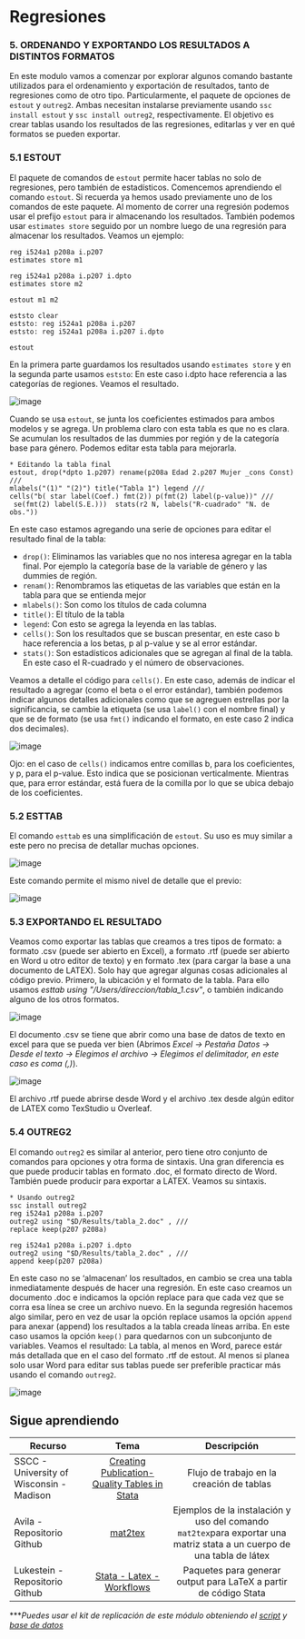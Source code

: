 # Regresiones

### 5. ORDENANDO Y EXPORTANDO LOS RESULTADOS A DISTINTOS FORMATOS

En este modulo vamos a comenzar por explorar algunos comando bastante utilizados para el ordenamiento y exportación de resultados, tanto de regresiones como de otro tipo. Particularmente, el paquete de opciones de `estout` y `outreg2`. Ambas necesitan instalarse previamente usando `ssc install estout` y `ssc install outreg2`, respectivamente.
El objetivo es crear tablas usando los resultados de las regresiones, editarlas y ver en qué formatos se pueden exportar.

### 5.1 ESTOUT

El paquete de comandos de `estout` permite hacer tablas no solo de regresiones, pero también de estadísticos. Comencemos aprendiendo el comando `estout`. Si recuerda ya hemos usado previamente uno de los comandos de este paquete. Al momento de correr una regresión podemos usar el prefijo `estout` para ir almacenando los resultados. También podemos usar `estimates store` seguido por un nombre luego de una regresión para almacenar los resultados. Veamos un ejemplo:
   
```
reg i524a1 p208a i.p207
estimates store m1

reg i524a1 p208a i.p207 i.dpto
estimates store m2

estout m1 m2

eststo clear
eststo: reg i524a1 p208a i.p207
eststo: reg i524a1 p208a i.p207 i.dpto

estout
```

En la primera parte guardamos los resultados usando `estimates store` y en la segunda parte usamos `eststo`: En este caso i.dpto hace referencia a las categorías de regiones. Veamos el resultado.

![image](https://user-images.githubusercontent.com/106888200/224224109-fc8cf09e-db90-4e46-8596-6c1f67128588.png)


Cuando se usa `estout`, se junta los coeficientes estimados para ambos modelos y se agrega. Un problema claro con esta tabla es que no es clara. Se acumulan los resultados de las dummies por región y de la categoría base para género. Podemos editar esta tabla para mejorarla.

```
* Editando la tabla final
estout, drop(*dpto 1.p207) rename(p208a Edad 2.p207 Mujer _cons Const) ///
mlabels("(1)" "(2)") title("Tabla 1") legend ///
cells("b( star label(Coef.) fmt(2)) p(fmt(2) label(p-value))" ///
 se(fmt(2) label(S.E.)))  stats(r2 N, labels("R-cuadrado" "N. de obs."))
```

En este caso estamos agregando una serie de opciones para editar el resultado final de la tabla:

- `drop()`: Eliminamos las variables que no nos interesa agregar en la tabla final. Por ejemplo la categoría base de la variable de género y las dummies de región.
- `renam()`: Renombramos las etiquetas de las variables que están en la tabla para que se entienda mejor
- `mlabels()`: Son como los títulos de cada columna
- `title()`: El título de la tabla
- `legend`: Con esto se agrega la leyenda en las tablas.
- `cells()`: Son los resultados que se buscan presentar, en este caso b hace referencia a los betas, p al p-value y se al error estándar.
- `stats()`: Son estadísticos adicionales que se agregan al final de la tabla. En este caso el R-cuadrado y el número de observaciones.

Veamos a detalle el código para `cells()`. En este caso, además de indicar el resultado a agregar (como el beta o el error estándar), también podemos indicar algunos detalles adicionales como que se agreguen estrellas por la significancia, se cambie la etiqueta (se usa `label()` con el nombre final) y que se de formato (se usa `fmt()` indicando el formato, en este caso 2 indica dos decimales).

![image](https://user-images.githubusercontent.com/106888200/224224212-a84cacb3-d943-4cb7-8098-9e57d66e1739.png)

Ojo: en el caso de `cells()` indicamos entre comillas b, para los coeficientes, y p, para el p-value. Esto indica que se posicionan verticalmente. Mientras que, para error estándar, está fuera de la comilla por lo que se ubica debajo de los coeficientes.

### 5.2 ESTTAB

El comando `esttab` es una simplificación de `estout`. Su uso es muy similar a este pero no precisa de detallar muchas opciones.

![image](https://user-images.githubusercontent.com/106888200/224224264-201ed141-1809-4dbe-8e5f-e1728579924a.png)

Este comando permite el mismo nivel de detalle que el previo:

![image](https://user-images.githubusercontent.com/106888200/224224342-3a738894-832d-4c23-9a6b-aec92ac4f140.png)

### 5.3 EXPORTANDO EL RESULTADO

Veamos como exportar las tablas que creamos a tres tipos de formato: a formato .csv (puede ser abierto en Excel), a formato .rtf (puede ser abierto en Word u otro editor de texto) y en formato .tex (para cargar la base a una documento de LATEX). Solo hay que agregar algunas cosas adicionales al código previo. Primero, la ubicación y el formato de la tabla. Para ello usamos _esttab using "/Users/direccion/tabla_1.csv"_, o también indicando alguno de los otros formatos.

![image](https://user-images.githubusercontent.com/106888200/224224388-ab8e0df6-e3aa-409e-8370-56ee46fc39a8.png)

El documento .csv se tiene que abrir como una base de datos de texto en excel para que se pueda ver bien (Abrimos _Excel → Pestaña Datos → Desde el texto → Elegimos el archivo → Elegimos el delimitador, en este caso es coma (,)_).

![image](https://user-images.githubusercontent.com/106888200/224224588-f9161d80-59d4-4a00-8969-7ca31c8f50fc.png)

El archivo .rtf puede abrirse desde Word y el archivo .tex desde algún editor de LATEX como TexStudio u Overleaf.

### 5.4 OUTREG2

El comando `outreg2` es similar al anterior, pero tiene otro conjunto de comandos para opciones y otra forma de sintaxis. Una gran diferencia es que puede producir tablas en formato .doc, el formato directo de Word. También puede producir para exportar a LATEX. Veamos su sintaxis.

```
* Usando outreg2
ssc install outreg2 
reg i524a1 p208a i.p207
outreg2 using "$D/Results/tabla_2.doc" , ///
replace keep(p207 p208a)

reg i524a1 p208a i.p207 i.dpto
outreg2 using "$D/Results/tabla_2.doc" , ///
append keep(p207 p208a) 
```
En este caso no se ‘almacenan’ los resultados, en cambio se crea una tabla inmediatamente después de hacer una regresión. En este caso creamos un documento .doc e indicamos la opción replace para que cada vez que se corra esa línea se cree un archivo nuevo. En la segunda regresión hacemos algo similar, pero en vez de usar la opción replace usamos la opción `append` para anexar (append) los resultados a la tabla creada líneas arriba. En este caso usamos la opción `keep()` para quedarnos con un subconjunto de variables. Veamos el resultado:
La tabla, al menos en Word, parece estár más detallada que en el caso del formato .rtf de estout. Al menos si planea solo usar Word para editar sus tablas puede ser preferible practicar más usando el comando `outreg2`.

![image](https://user-images.githubusercontent.com/106888200/224224669-d8cd196a-0d5b-4ba2-9eb4-f121bed0c466.png)


## Sigue aprendiendo
| Recurso  | Tema | Descripción |
| ------------- |:-------------:|:-------------:|
| SSCC - University of Wisconsin - Madison  | [Creating Publication-Quality Tables in Stata](https://sscc.wisc.edu/sscc/pubs/stata_esttab.html "Creating Publication-Quality Tables in Stata") | Flujo de trabajo en la creación de tablas  |
| Avila - Repositorio Github | [mat2tex](https://github.com/avila/mat2tex "mat2tex") | Ejemplos de la instalación y uso del comando `mat2tex`para exportar una matriz stata a un cuerpo de una tabla de látex |
| Lukestein - Repositorio Github | [Stata - Latex - Workflows](https://github.com/lukestein/stata-latex-workflows "Stata - Latex - Workflows") | Paquetes para generar output para LaTeX a partir de código Stata |

****Puedes usar el kit de replicación de este módulo obteniendo el [script](https://github.com/EconPUCP/Stata/blob/main/_An%C3%A1lisis/Scripts/Regresi%C3%B3n/5_exportar_resultados.do "script") y [base de datos](https://github.com/EconPUCP/Stata/tree/main/_An%C3%A1lisis/Data "base de datos")*
